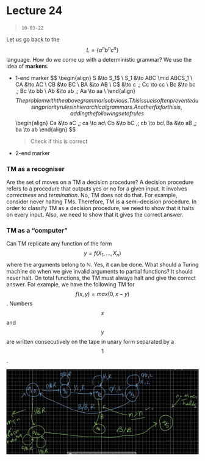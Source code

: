 # Lecture 24

> `10-03-22`

Let us go back to the $$L = \{a^nb^nc^n\}$$ language. How do we come up with a deterministic grammar? We use the idea of **markers**.

- 1-end marker 
  $$
  \begin{align}
  S &\to S_1$ \\
  S_1 &\to ABC \mid ABCS_1 \\
  CA &\to AC \\
  CB &\to BC \\
  BA &\to AB \\
  C$ &\to c ,\;  Cc \to cc \\
  Bc &\to bc ,\; Bc \to bb \\
  Ab &\to ab ,\; Aa \to aa \\
  \end{align}
  $$
  The problem with the above grammar is obvious. This issue is often prevented using priority rules in hierarchical grammars. Another fix for this is, adding the following set of rules
  $$
  \begin{align}
  Ca &\to aC ,\; ca \to ac\\
  Cb &\to bC ,\; cb \to bc\\
  Ba &\to aB ,\; ba \to ab
  \end{align}
  $$

  > Check if this is correct

- 2-end marker

### TM as a recogniser

Are the set of moves on a TM a decision procedure? A decision procedure refers to a procedure that outputs yes or no for a given input.  It involves *correctness* and *termination*. No, TM does not do that. For example, consider never halting TMs. Therefore, TM is a semi-decision procedure. In order to classify TM as a decision procedure, we need to show that it halts on every input. Also, we need to show that it gives the correct answer.

### TM as a “computer”

Can TM replicate any function of the form $$y = f(X_1, \dots, X_n)$$ where the arguments belong to $\mathbb N$. Yes, it can be done. What should a Turing machine do when we give invalid arguments to partial functions? It should never halt. On total functions, the TM must always halt and give the correct answer. For example, we have the following TM for $$f(x, y) = max(0, x - y)$$. Numbers $$x$$ and $$y$$ are written consecutively on the tape in unary form separated by a $$1$$. 

![image-20220328173509367](assets/image-20220328173509367.png)





